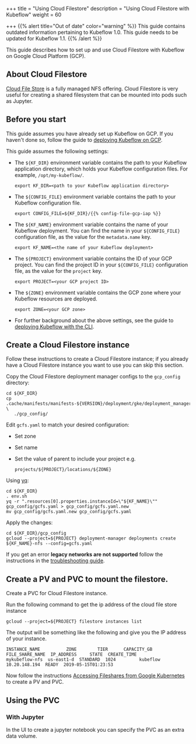 +++
title = "Using Cloud Filestore"
description = "Using Cloud Filestore with Kubeflow"
weight = 60
                    
+++
{{% alert title="Out of date" color="warning" %}}
This guide contains outdated information pertaining to Kubeflow 1.0. This guide
needs to be updated for Kubeflow 1.1.
{{% /alert %}}

This guide describes how to set up and use Cloud Filestore with Kubeflow on 
Google Cloud Platform (GCP).

## About Cloud Filestore

[Cloud File Store](https://cloud.google.com/filestore/docs/) is a fully managed NFS offering.
Cloud Filestore is very useful for creating a shared filesystem that can be mounted into pods such as Jupyter.

## Before you start

This guide assumes you have already set up Kubeflow on GCP. If you haven't done
so, follow the guide to [deploying Kubeflow on GCP](/docs/gke/deploy/).

This guide assumes the following settings: 

* The `${KF_DIR}` environment variable contains the path to
  your Kubeflow application directory, which holds your Kubeflow configuration 
  files. For example, `/opt/my-kubeflow/`.

  ```
  export KF_DIR=<path to your Kubeflow application directory>
  ``` 

* The `${CONFIG_FILE}` environment variable contains the path to your 
  Kubeflow configuration file.

  ```
  export CONFIG_FILE=${KF_DIR}/{{% config-file-gcp-iap %}}
  ```

* The `${KF_NAME}` environment variable contains the name of your Kubeflow 
  deployment. You can find the name in your `${CONFIG_FILE}` 
  configuration file, as the value for the `metadata.name` key.

  ```
  export KF_NAME=<the name of your Kubeflow deployment>
  ```

* The `${PROJECT}` environment variable contains the ID of your GCP project. 
  You can find the project ID in 
  your `${CONFIG_FILE}` configuration file, as the value for the `project` key.

  ```
  export PROJECT=<your GCP project ID>
  ```

* The `${ZONE}` environment variable contains the GCP zone where your
  Kubeflow resources are deployed.

  ```
  export ZONE=<your GCP zone>
  ```

* For further background about the above settings, see the guide to
  [deploying Kubeflow with the CLI](/docs/gke/deploy/deploy-cli).

## Create a Cloud Filestore instance

Follow these instructions to create a Cloud Filestore instance; if you already have a Cloud Filestore instance you want to
use you can skip this section.

Copy the Cloud Filestore deployment manager configs to the `gcp_config` directory:

```
cd ${KF_DIR}
cp .cache/manifests/manifests-${VERSION}/deployment/gke/deployment_manager_configs/gcfs.yaml \
   ./gcp_config/
```

Edit `gcfs.yaml` to match your desired configuration:

  * Set zone
  * Set name
  * Set the value of parent to include your project e.g.

    ```
    projects/${PROJECT}/locations/${ZONE}
    ```

Using [yq](https://github.com/kislyuk/yq):

```
cd ${KF_DIR}
. env.sh
yq -r ".resources[0].properties.instanceId=\"${KF_NAME}\"" gcp_config/gcfs.yaml > gcp_config/gcfs.yaml.new
mv gcp_config/gcfs.yaml.new gcp_config/gcfs.yaml
```

Apply the changes:

<!-- 
  TODO(https://github.com/kubeflow/kubeflow/issues/3265): When this is fixed we
  should be able to just rerun kfctl apply platform rather than running gcloud
-->

```
cd ${KF_DIR}/gcp_config
gcloud --project=${PROJECT} deployment-manager deployments create ${KF_NAME}-nfs --config=gcfs.yaml
```

If you get an error **legacy networks are not supported** follow the instructions
in the [troubleshooting guide](/docs/other-guides/troubleshooting).

## Create a PV and PVC to mount the filestore.

Create a PVC for Cloud Filestore instance.

Run the following command to get the ip address of the cloud file store instance

```
gcloud --project=${PROJECT} filestore instances list
```

The output will be something like the following and give you the IP address of your instance.

```
INSTANCE_NAME          ZONE        TIER      CAPACITY_GB  FILE_SHARE_NAME  IP_ADDRESS     STATE  CREATE_TIME
mykubeflow-nfs  us-east1-d  STANDARD  1024         kubeflow         10.20.148.194  READY  2019-05-15T01:23:53

```

Now follow the instructions [Accessing Fileshares from Google Kubernetes](https://cloud.google.com/filestore/docs/accessing-fileshares) to create a PV and PVC.

## Using the PVC

### With Jupyter

In the UI to create a jupyter notebook you can specify the PVC as an extra data volume.
